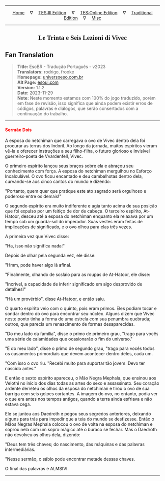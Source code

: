 
---

<!-- Jekyll Page Links -->

<center>
<a href="../../../../../index.html">Home</a>
&emsp;&nabla;&emsp;
<a href="../../../../index-tes3.html">TES:III Edition</a>
&emsp;&nabla;&emsp;
<a href="../../../../index-teso.html">TES:Online Edition</a>
&emsp;&nabla;&emsp;
<a href="../../../../index-traditional.html">Traditional Edition</a>
&emsp;&nabla;&emsp;
<a href="../../../../index-misc.html">Misc</a>
</center>

<!-- Markdown Body Below: -->

---

<center>
<h2><span style="font-family:Georgia">Le Trinta e Seis Lezioni di Vivec</span></h2>
</center>

## Fan Translation

> __Title:__ EsoBR - Tradução Português - v2023\
> __Translators:__ rodrigo, frooke\
> __Homepage:__ [universoeso.com.br][1]\
> __Alt Page:__ [esoui.com][2]\
> __Version:__ 1.1.2\
> __Date:__ 2023-11-29\
> __Note:__ Neste momento estamos com 100% do jogo traduzido, porém em fase de revisão, isso significa que ainda podem existir erros de códigos, palavras e diálogos, que serão consertados com a continuação do trabalho.

[1]: https://www.universoeso.com.br/traducao
[2]: https://www.esoui.com/downloads/info2256-EsoBR-TraduoPortugus-v2023.html

---

#### <span style="color:red">Sermão Dois</span>

A esposa do netchiman que carregava o ovo de Vivec dentro dela foi procurar as terras dos Indoril. Ao longo da jornada, muitos espíritos vieram vê-la e oferecer instruções a seu filho-filha, o futuro glorioso e invisível guerreiro-poeta de Vvardenfell, Vivec.

O primeiro espírito lançou seus braços sobre ela e abraçou seu conhecimento com força. A esposa do netchiman mergulhou no Esforço Incalculável. O ovo ficou encantado e deu cambalhotas dentro dela, curvando-se aos cinco cantos do mundo e dizendo:

"Portanto, quem quer que pratique este ato sagrado será orgulhoso e poderoso entre os demais!"

O segundo espírito era muito indiferente e agia tanto acima de sua posição que foi expulso por um feitiço de dor de cabeça. O terceiro espírito, At-Hatoor, desceu até a esposa do netchiman enquanto ela relaxava por um tempo sob um guarda-sol do imperador. Suas vestes eram feitas de implicações de significado, e o ovo olhou para elas três vezes.

A primeira vez que Vivec disse:

"Ha, isso não significa nada!"

Depois de olhar pela segunda vez, ele disse:

"Hmm, pode haver algo lá afinal.

"Finalmente, olhando de soslaio para as roupas de At-Hatoor, ele disse:

"Incrível, a capacidade de inferir significado em algo desprovido de detalhes!"

"Há um provérbio", disse At-Hatoor, e então saiu.

O quarto espírito veio com o quinto, pois eram primos. Eles podiam tocar e sondar dentro do ovo para encontrar seu núcleo. Alguns dizem que Vivec neste ponto tinha a forma de uma estrela com sua penumbra quebrada; outros, que parecia um renascimento de formas desaparecidas.

"Do meu lado da família", disse o primo de primeiro grau, "trago para vocês uma série de calamidades que ocasionarão o fim do universo."

"E do meu lado", disse o primo de segundo grau, "trago para vocês todos os casamentos primordiais que devem acontecer dentro deles, cada um.

"Com isso o ovo riu. "Recebi muito para suportar tão jovem. Devo ter nascido antes."

E então o sexto espírito apareceu, o Mão Negra Mephala, que ensinou aos Velothi no início dos dias todas as artes do sexo e assassinato. Seu coração ardente derreteu os olhos da esposa do netchiman e tirou o ovo de sua barriga com seis golpes cortantes. A imagem do ovo, no entanto, podia ver o que era antes nos tempos antigos, quando a terra ainda esfriava e não estava cega.

Ele se juntou aos Daedroth e pegou seus segredos anteriores, deixando alguns para trás para impedir que a teia do mundo se desfizesse. Então o Mãos Negras Mephala colocou o ovo de volta na esposa do netchiman e soprou nela com um sopro mágico até o buraco se fechar. Mas o Daedroth não devolveu os olhos dela, dizendo:

"Deus tem três chaves; do nascimento, das máquinas e das palavras intermediárias.

"Nesse sermão, o sábio pode encontrar metade dessas chaves.

O final das palavras é ALMSIVI.

---
